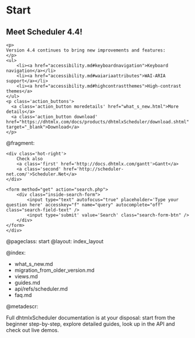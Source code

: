 Start
=====
<div class="newsblock">
    <h2>Meet Scheduler 4.4!</h2>
    
    <p>
    Version 4.4 continues to bring new improvements and features:
    </p>
    <ul>
        <li><a href="accessibility.md#keyboardnavigation">Keyboard navigation</a></li>
        <li><a href="accessibility.md#waiariaattributes">WAI-ARIA support</a></li>
        <li><a href="accessibility.md#highcontrastthemes">High-contrast themes</a> 
    </ul>
    <p class='action_buttons'>
      <a class='action_button moredetails' href="what_s_new.html">More details</a>
      <a class='action_button download' href="https://dhtmlx.com/docs/products/dhtmlxScheduler/download.shtml" target="_blank">Download</a>
    </p>
</div>

<div class='hands'></div>
<div class='tablet'></div>

@fragment: <div class='hot-news'>
	<div class='inside-hot'>
    
    <div class='hot-right'>
    	Check also
    	<a class='first' href='http://docs.dhtmlx.com/gantt'>Gantt</a>
    	<a class='second' href='http://scheduler-net.com/'>Scheduler.Net</a>
	</div>
    
    <form method="get" action="search.php">
        <div class="inside-search-form">
            <input type="text" autofocus="true" placeholder='Type your question here' accesskey="f" name="query" autocomplete="off" class="search-field-text" />
            <input type='submit' value='Search' class="search-form-btn" />
        </div>
    </form>
    </div>
</div>



@pageclass: start
@layout: index_layout

@index:
- what_s_new.md
- migration_from_older_version.md
- views.md
- guides.md
- api/refs/scheduler.md
- faq.md


@metadescr:

Full dhtmlxScheduler documentation is at your disposal: start from the beginner step-by-step, explore detailed guides, look up in the API and check out live demos.
